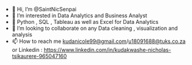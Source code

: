 - 👋 Hi, I’m @SaintNicSenpai
- 👀 I’m interested in Data Analytics and Business Analyst 
- 🌱 Python , SQL , Tableau as well as Excel for Data Analytics
- 💞️ I’m looking to collaborate on any Data cleaning , visualization and analysis
- 📫 How to reach me kudanicole99@gmail.com/u18091688@tuks.co.za or Linkedin : https://www.linkedin.com/in/kudakwashe-nicholas-tsikaurere-965047160

<!---
SaintNicSenpai/SaintNicSenpai is a ✨ special ✨ repository because its `README.md` (this file) appears on your GitHub profile.
You can click the Preview link to take a look at your changes.
--->
